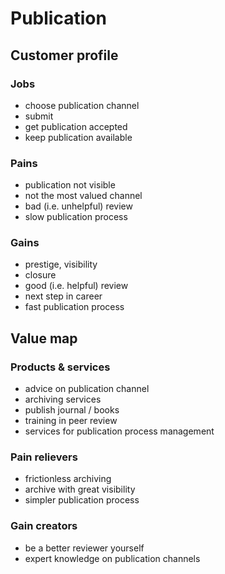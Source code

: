 # Publication

## Customer profile

### Jobs

* choose publication channel
* submit
* get publication accepted
* keep publication available

### Pains

* publication not visible
* not the most valued channel
* bad (i.e. unhelpful) review
* slow publication process

### Gains

* prestige, visibility
* closure
* good (i.e. helpful) review
* next step in career
* fast publication process

## Value map

### Products & services

* advice on publication channel
* archiving services
* publish journal / books
* training in peer review
* services for publication process management

### Pain relievers

* frictionless archiving
* archive with great visibility
* simpler publication process

### Gain creators

* be a better reviewer yourself
* expert knowledge on publication channels
